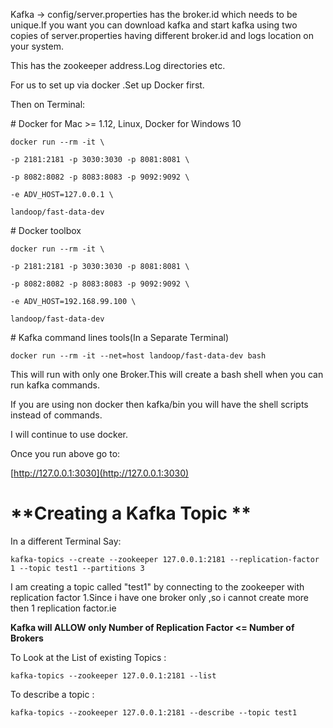 Kafka -&gt; config/server.properties has the broker.id which needs to be unique.If you want you can download kafka and start kafka using two copies of server.properties having different broker.id and logs location on your system.

This has the zookeeper address.Log directories etc.

For us to set up via docker .Set up Docker first.

Then on Terminal:

\# Docker for Mac &gt;= 1.12, Linux, Docker for Windows 10

`docker run --rm -it \`

`-p 2181:2181 -p 3030:3030 -p 8081:8081 \`

`-p 8082:8082 -p 8083:8083 -p 9092:9092 \`

`-e ADV_HOST=127.0.0.1 \`

`landoop/fast-data-dev`

\# Docker toolbox

`docker run --rm -it \`

`-p 2181:2181 -p 3030:3030 -p 8081:8081 \`

`-p 8082:8082 -p 8083:8083 -p 9092:9092 \`

`-e ADV_HOST=192.168.99.100 \`

`landoop/fast-data-dev`

\# Kafka command lines tools\(In a Separate Terminal\)

```
docker run --rm -it --net=host landoop/fast-data-dev bash
```

This will run with only one Broker.This will create a bash shell when you can run kafka commands.

If you are using non docker then  kafka/bin you will have the shell scripts instead of commands.

I will continue to use docker.

Once you run above go to:

[http://127.0.0.1:3030](http://127.0.0.1:3030)

# **Creating a Kafka Topic **

In a different Terminal Say:

`kafka-topics --create --zookeeper 127.0.0.1:2181 --replication-factor 1 --topic test1 --partitions 3`

I am creating a topic called "test1" by connecting to the zookeeper with replication factor 1.Since i have one broker only ,so i cannot create more then 1 replication factor.ie

**Kafka will ALLOW only Number of Replication Factor  &lt;= Number of Brokers**

To Look  at the List of existing Topics :

`kafka-topics --zookeeper 127.0.0.1:2181 --list`

To describe  a topic :

`kafka-topics --zookeeper 127.0.0.1:2181 --describe --topic test1`



